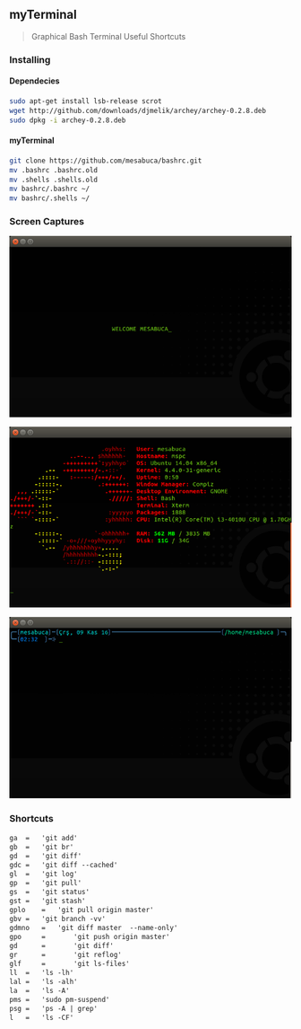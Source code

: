## myTerminal
> Graphical Bash Terminal
> Useful Shortcuts

### Installing
#### Dependecies
```bash
sudo apt-get install lsb-release scrot
wget http://github.com/downloads/djmelik/archey/archey-0.2.8.deb
sudo dpkg -i archey-0.2.8.deb
```

#### myTerminal
```bash
git clone https://github.com/mesabuca/bashrc.git
mv .bashrc .bashrc.old
mv .shells .shells.old
mv bashrc/.bashrc ~/
mv bashrc/.shells ~/
```
### Screen Captures

![Start up](/img/Startup.png)

![System Informations](/img/SystemInfos.png)

![Prompt](/img/Prompt.png)

### Shortcuts

```
ga	=	'git add'
gb	=	'git br' 
gd	=	'git diff' 
gdc	=	'git diff --cached' 
gl	=	'git log'
gp	=	'git pull' 
gs	=	'git status' 
gst	=	'git stash' 
gplo	=	'git pull origin master'
gbv	=	'git branch -vv'
gdmno	=	'git diff master  --name-only'
gpo     =       'git push origin master'
gd      =       'git diff'
gr      =       'git reflog'
glf     =       'git ls-files'
ll	=	'ls -lh'
lal	=	'ls -alh'
la	=	'ls -A'
pms	=	'sudo pm-suspend'
psg	=	'ps -A | grep'
l	=	'ls -CF'
```

